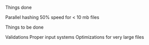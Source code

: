 Things done

Parallel hashing
50% speed for < 10 mb files

Things to be done

Validations
Proper input systems
Optimizations for very large files
